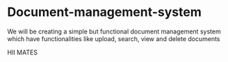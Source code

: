 # Document-management-system
We will be creating a simple but functional document management system which have functionalities like upload, search, view and delete documents 

HII MATES